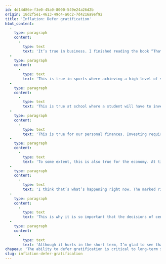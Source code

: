 ```yaml
---
id: 4d14d86e-f3e0-45a0-8000-549e24a26d2b
origin: 18d2f5e1-4613-49c4-a0c2-7d4216a9ef92
title: 'Inflation: Defer gratification'
html_content:
  -
    type: paragraph
    content:
      -
        type: text
        text: 'It’s true in business. I finished reading the book “That Will Never Work”, by Marc Randolph, the co-founder and first CEO of Netflix. The phenomenal success of Netflix took years and countless hours of labour trying to develop a unique and profitable business model (before offering streaming content, Netflix mailed movies on DVD to its members).'
  -
    type: paragraph
    content:
      -
        type: text
        text: 'This is true in sports where achieving a high level of skill requires thousands of hours of quality practice and continual feedback from a competent coach.'
  -
    type: paragraph
    content:
      -
        type: text
        text: 'This is true at school where a student will have to invest hours of study to master a new subject.'
  -
    type: paragraph
    content:
      -
        type: text
        text: 'This is true for our personal finances. Investing requires first and foremost that you have saved money. And saving is a good example of delayed gratification: it means that we postpone the purchase of the objects or experiences that interest us.'
  -
    type: paragraph
    content:
      -
        type: text
        text: 'To some extent, this is also true for the economy. At times, central banks, including the Bank of Canada and the US Federal Reserve, have to make decisions that are painful in the short term in order to strengthen the economy in the long term.'
  -
    type: paragraph
    content:
      -
        type: text
        text: 'I think that’s what’s happening right now. The marked rise in interest rates over the past few months, which could very well continue over the next few months, is painful. It hurts and could lead to a recession in the coming quarters. It is no doubt the cause of the sharp stock market correction of recent months, which considerably reduced the wealth (and the feeling of wealth) of North American investors and consumers. However, I believe that it is necessary for the benefit of the economy in the long term. For the economy to recover on solid foundations over the next few years, it is in my opinion imperative that the inflation rate be subdued and controlled.'
  -
    type: paragraph
    content:
      -
        type: text
        text: 'This is why it is so important that the decisions of central banks remain independent of political authorities. Most politicians will want the US Federal Reserve to adopt accommodating measures in order to secure their next election. The decisions of the monetary authorities must be based on the long term.'
  -
    type: paragraph
    content:
      -
        type: text
        text: 'Although it hurts in the short term, I’m glad to see that the world’s central banks are making the right decisions and keeping a long-term perspective in their efforts to tame inflation.'
chapeau: 'The ability to defer gratification is critical to long-term success in any field. Or as the Americans say, short-term pain for long-term gain. This concept of delayed gratification is, in my opinion, the basis of all success, regardless of the field of activity.'
slug: inflation-defer-gratification
---
```

